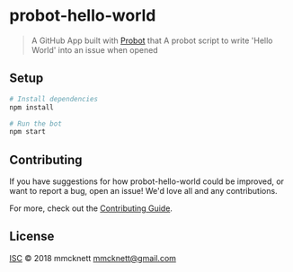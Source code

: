 # probot-hello-world

> A GitHub App built with [Probot](https://github.com/probot/probot) that A probot script to write &#x27;Hello World&#x27; into an issue when opened

## Setup

```sh
# Install dependencies
npm install

# Run the bot
npm start
```

## Contributing

If you have suggestions for how probot-hello-world could be improved, or want to report a bug, open an issue! We'd love all and any contributions.

For more, check out the [Contributing Guide](CONTRIBUTING.md).

## License

[ISC](LICENSE) © 2018 mmcknett <mmcknett@gmail.com>
